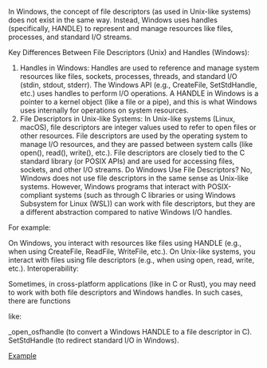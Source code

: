 In Windows, the concept of file descriptors (as used in Unix-like systems) does not exist in the same way. Instead, Windows uses handles (specifically, HANDLE) to represent and manage resources like files, processes, and standard I/O streams.

Key Differences Between File Descriptors (Unix) and Handles (Windows):
1. Handles in Windows:
Handles are used to reference and manage system resources like files, sockets, processes, threads, and standard I/O (stdin, stdout, stderr).
The Windows API (e.g., CreateFile, SetStdHandle, etc.) uses handles to perform I/O operations.
A HANDLE in Windows is a pointer to a kernel object (like a file or a pipe), and this is what Windows uses internally for operations on system resources.
2. File Descriptors in Unix-like Systems:
In Unix-like systems (Linux, macOS), file descriptors are integer values used to refer to open files or other resources.
File descriptors are used by the operating system to manage I/O resources, and they are passed between system calls (like open(), read(), write(), etc.).
File descriptors are closely tied to the C standard library (or POSIX APIs) and are used for accessing files, sockets, and other I/O streams.
Do Windows Use File Descriptors?
No, Windows does not use file descriptors in the same sense as Unix-like systems. However, Windows programs that interact with POSIX-compliant systems (such as through C libraries or using Windows Subsystem for Linux (WSL)) can work with file descriptors, but they are a different abstraction compared to native Windows I/O handles.

For example:

On Windows, you interact with resources like files using HANDLE (e.g., when using CreateFile, ReadFile, WriteFile, etc.).
On Unix-like systems, you interact with files using file descriptors (e.g., when using open, read, write, etc.).
Interoperability:

Sometimes, in cross-platform applications (like in C or Rust), you may need to work with both file descriptors and Windows handles. In such cases, there are functions 

like:

_open_osfhandle (to convert a Windows HANDLE to a file descriptor in C).
SetStdHandle (to redirect standard I/O in Windows).

[Example](https://stackoverflow.com/questions/54094127/redirecting-stdout-in-win32-does-not-redirect-stdout)